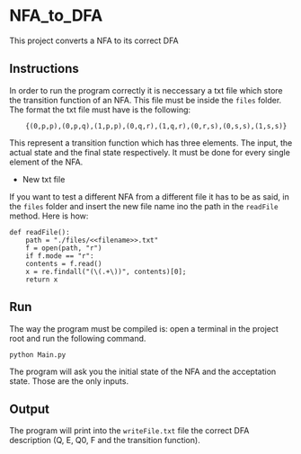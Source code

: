 # NFA_to_DFA

This project converts a NFA to its correct DFA

## Instructions

In order to run the program correctly it is neccessary a txt file which store the transition function of an NFA. This file must be inside the `files` folder.
<br> The format the txt file must have is the following: 

        {(0,p,p),(0,p,q),(1,p,p),(0,q,r),(1,q,r),(0,r,s),(0,s,s),(1,s,s)}

This represent a transition function which has three elements. The input, the actual state and the final state respectively. It must be done for every single element of the NFA. 

- New txt file

If you want to test a different NFA from a different file it has to be as said, in the `files` folder and insert the new file name ino the path in the `readFile` method. Here is how: 

    def readFile():
        path = "./files/<<filename>>.txt"
        f = open(path, "r")
        if f.mode == "r":
        contents = f.read()
        x = re.findall("(\(.+\))", contents)[0];
        return x

## Run

The way the program must be compiled is: open a terminal in the project root and run the following command. 

    python Main.py

The program will ask you the initial state of the NFA and the acceptation state. Those are the only inputs. 

## Output 

The program will print into the `writeFile.txt` file the correct DFA description (Q, E, Q0, F and the transition function).